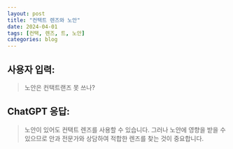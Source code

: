 ```yaml
---
layout: post
title: "컨택트 렌즈와 노안"
date: 2024-04-01
tags: [컨택, 렌즈, 트, 노안]
categories: blog
---
```


## 사용자 입력:
> 노안은 컨택트랜즈 못 쓰나?

## ChatGPT 응답:
> 노안이 있어도 컨택트 렌즈를 사용할 수 있습니다. 그러나 노안에 영향을 받을 수 있으므로 안과 전문가와 상담하여 적합한 렌즈를 찾는 것이 중요합니다.

